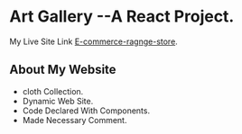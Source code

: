 # Art Gallery  --A React Project.

My Live Site Link [E-commerce-ragnge-store](https://youthful-noether-79f17a.netlify.app).

## About My Website
* cloth Collection.
* Dynamic Web Site.
* Code Declared With Components.
* Made Necessary Comment.

